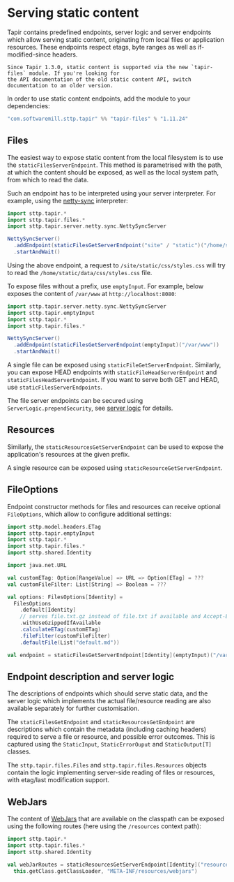# Serving static content

Tapir contains predefined endpoints, server logic and server endpoints which allow serving static content, originating
from local files or application resources. These endpoints respect etags, byte ranges as well as if-modified-since headers.

```{note}
Since Tapir 1.3.0, static content is supported via the new `tapir-files` module. If you're looking for
the API documentation of the old static content API, switch documentation to an older version.
```

In order to use static content endpoints, add the module to your dependencies:

```scala
"com.softwaremill.sttp.tapir" %% "tapir-files" % "1.11.24"
```

## Files

The easiest way to expose static content from the local filesystem is to use the `staticFilesServerEndpoint`. This method
is parametrised with the path, at which the content should be exposed, as well as the local system path, from which
to read the data.

Such an endpoint has to be interpreted using your server interpreter. For example, using the [netty-sync](../server/netty.md) interpreter:

```scala
import sttp.tapir.*
import sttp.tapir.files.*
import sttp.tapir.server.netty.sync.NettySyncServer

NettySyncServer()
  .addEndpoint(staticFilesGetServerEndpoint("site" / "static")("/home/static/data"))
  .startAndWait()
```

Using the above endpoint, a request to `/site/static/css/styles.css` will try to read the
`/home/static/data/css/styles.css` file.

To expose files without a prefix, use `emptyInput`. For example, below exposes the content of `/var/www` at 
`http://localhost:8080`:

```scala
import sttp.tapir.server.netty.sync.NettySyncServer
import sttp.tapir.emptyInput
import sttp.tapir.*
import sttp.tapir.files.*

NettySyncServer()
  .addEndpoint(staticFilesGetServerEndpoint(emptyInput)("/var/www"))
  .startAndWait()
```

A single file can be exposed using `staticFileGetServerEndpoint`.
Similarly, you can expose HEAD endpoints with `staticFileHeadServerEndpoint` and `staticFilesHeadServerEndpoint`.
If you want to serve both GET and HEAD, use `staticFilesServerEndpoints`.

The file server endpoints can be secured using `ServerLogic.prependSecurity`, see [server logic](../server/logic.md)
for details.

## Resources

Similarly, the `staticResourcesGetServerEndpoint` can be used to expose the application's resources at the given prefix.

A single resource can be exposed using `staticResourceGetServerEndpoint`.

## FileOptions

Endpoint constructor methods for files and resources can receive optional `FileOptions`, which allow to configure additional settings:

```scala
import sttp.model.headers.ETag
import sttp.tapir.emptyInput
import sttp.tapir.*
import sttp.tapir.files.*
import sttp.shared.Identity

import java.net.URL

val customETag: Option[RangeValue] => URL => Option[ETag] = ???
val customFileFilter: List[String] => Boolean = ???

val options: FilesOptions[Identity] =
  FilesOptions
    .default[Identity]
    // serves file.txt.gz instead of file.txt if available and Accept-Encoding contains "gzip"
    .withUseGzippedIfAvailable
    .calculateETag(customETag)
    .fileFilter(customFileFilter)
    .defaultFile(List("default.md"))

val endpoint = staticFilesGetServerEndpoint[Identity](emptyInput)("/var/www", options)
```

## Endpoint description and server logic

The descriptions of endpoints which should serve static data, and the server logic which implements the actual
file/resource reading are also available separately for further customisation.

The `staticFilesGetEndpoint` and `staticResourcesGetEndpoint` are descriptions which contain the metadata (including caching headers)
required to serve a file or resource, and possible error outcomes. This is captured using the `StaticInput`,
`StaticErrorOuput` and `StaticOutput[T]` classes.

The `sttp.tapir.files.Files` and `sttp.tapir.files.Resources` objects contain the logic implementing server-side
reading of files or resources, with etag/last modification support.

## WebJars

The content of [WebJars](https://www.webjars.org) that are available on the classpath can be exposed using the
following routes (here using the `/resources` context path):

```scala
import sttp.tapir.*
import sttp.tapir.files.*
import sttp.shared.Identity

val webJarRoutes = staticResourcesGetServerEndpoint[Identity]("resources")(
  this.getClass.getClassLoader, "META-INF/resources/webjars")
```
